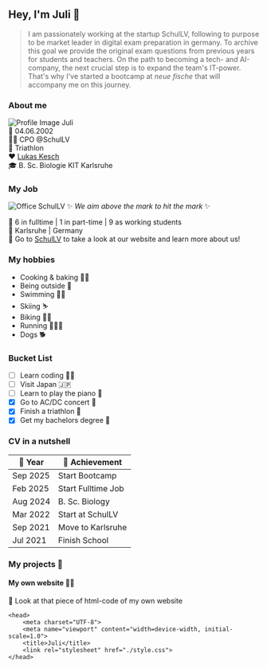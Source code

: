 ## Hey, I'm Juli 👋
> I am passionately working at the startup SchulLV, following to purpose to be market leader in digital exam preparation in germany. To archive this goal we provide the original exam questions from previous years for students and teachers.
> On the path to becoming a tech- and AI-company, the next crucial step is to expand the team's IT-power. That's why I've started a bootcamp at _neue fische_ that will accompany me on this journey.
### About me
![Profile Image Juli](https://github.com/user-attachments/assets/e92eff4e-52fe-49dc-b31a-a39360a247bf)  
🎂 04.06.2002  
👩‍💻 CPO @SchulLV  
💪 Triathlon  
❤️ [Lukas Kesch](https://github.com/lukaskesch)  
🎓 B. Sc. Biologie KIT Karlsruhe  

### My Job
![Office SchulLV](https://github.com/user-attachments/assets/ba630793-fbca-441a-9537-beaddae34534)
✨ _We aim above the mark to hit the mark_ ✨  

🙋 6 in fulltime | 1 in part-time | 9 as working students  
📍 Karlsruhe | Germany  
🔗 Go to [SchulLV](www.schullv.de) to take a look at our website and learn more about us!
### My hobbies
- Cooking & baking 👩‍🍳
- Being outside 🌿
- Swimming 🏊‍♀️
- Skiing ⛷️
- Biking 🚴‍♀️
- Running 🏃‍♀️‍➡️
- Dogs 🐕

### Bucket List 
- [ ] Learn coding 👩‍💻
- [ ] Visit Japan 🇯🇵
- [ ] Learn to play the piano 🎹
- [x] Go to AC/DC concert 🎸
- [x] Finish a triathlon 💪
- [x] Get my bachelors degree 🧬

### CV in a nutshell
| 📅 Year  | 🎯 Achievement |
| ------------- | ------------- |
| Sep 2025  | Start Bootcamp  |
| Feb 2025  | Start Fulltime Job  |
| Aug 2024  | B. Sc. Biology  |
| Mar 2022  | Start at SchulLV  |
| Sep 2021  | Move to Karlsruhe  |
| Jul 2021  | Finish School  |

### My projects 🎯
#### My own website 🙋‍♀️
👀 Look at that piece of html-code of my own website
```
<head>
    <meta charset="UTF-8">
    <meta name="viewport" content="width=device-width, initial-scale=1.0">
    <title>Juli</title>
    <link rel="stylesheet" href="./style.css">
</head>
```
